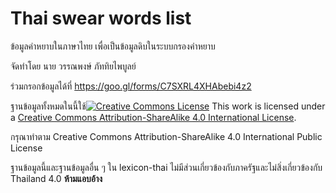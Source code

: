 # Thai swear words list

ข้อมูลคำหยาบในภาษาไทย เพื่อเป็นข้อมูลดิบในระบบกรองคำหยาบ

จัดทำโดย นาย วรรณพงษ์  ภัททิยไพบูลย์

ร่วมกรอกข้อมูลได้ที่ https://goo.gl/forms/C7SXRL4XHAbebi4z2



ฐานข้อมูลทั้งหมดในนี้ใช้[![Creative Commons License](https://i.creativecommons.org/l/by-sa/4.0/88x31.png)](https://creativecommons.org/licenses/by-sa/4.0/)
This work is licensed under a [Creative Commons Attribution-ShareAlike 4.0 International License](https://creativecommons.org/licenses/by-sa/4.0/).

กรุณาทำตาม Creative Commons Attribution-ShareAlike 4.0 International Public License



ฐานข้อมูลนี้และฐานข้อมูลอื่น ๆ ใน lexicon-thai ไม่มีส่วนเกี่ยวข้องกับภาครัฐและไม่สิ่งเกี่ยวข้องกับ Thailand 4.0 **ห้ามแอบอ้าง**